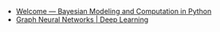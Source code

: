---
---

- [Welcome — Bayesian Modeling and Computation in Python](https://bayesiancomputationbook.com/welcome.html)
- [Graph Neural Networks | Deep Learning](https://hhaji.github.io/Deep-Learning/Graph-Neural-Networks/)